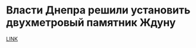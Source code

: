 # Власти Днепра решили установить двухметровый памятник Ждуну



[LINK](https://varlamov.ru/2224363.html)